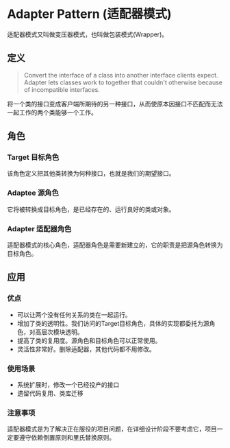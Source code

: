 # Adapter Pattern (适配器模式)

适配器模式又叫做变压器模式，也叫做包装模式(Wrapper)。

## 定义
> Convert the interface of a class into another interface clients expect. Adapter lets classes work to together  that couldn't otherwise because of incompatible interfaces.

将一个类的接口变成客户端所期待的另一种接口，从而使原本因接口不匹配而无法一起工作的两个类能够一个工作。

## 角色

### Target 目标角色
该角色定义把其他类转换为何种接口，也就是我们的期望接口。

### Adaptee 源角色
它将被转换成目标角色，是已经存在的、运行良好的类或对象。

### Adapter 适配器角色
适配器模式的核心角色，适配器角色是需要新建立的，它的职责是把源角色转换为目标角色。

## 应用

### 优点
- 可以让两个没有任何关系的类在一起运行。
- 增加了类的透明性。我们访问的Target目标角色，具体的实现都委托为源角色，对高层次模块透明。
- 提高了类的复用度。源角色和目标角色可以正常使用。
- 灵活性非常好。删除适配器，其他代码都不用修改。

### 使用场景
- 系统扩展时，修改一个已经投产的接口
- 遗留代码复用、类库迁移

### 注意事项
适配器模式是为了解决正在服役的项目问题，在详细设计阶段不要考虑它，项目一定要遵守依赖倒置原则和里氏替换原则。


